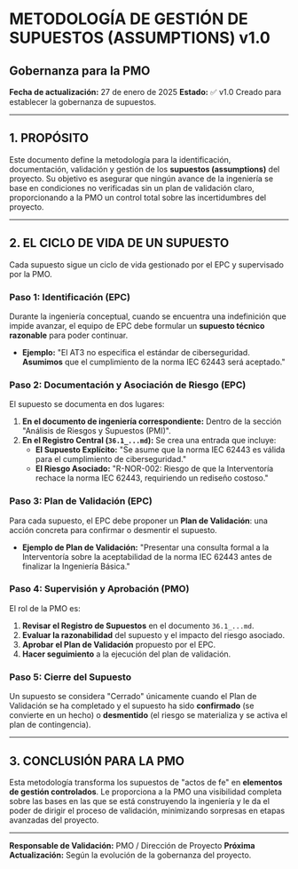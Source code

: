 # METODOLOGÍA DE GESTIÓN DE SUPUESTOS (ASSUMPTIONS) v1.0
## Gobernanza para la PMO

**Fecha de actualización:** 27 de enero de 2025
**Estado:** ✅ v1.0 Creado para establecer la gobernanza de supuestos.

---

## 1. PROPÓSITO

Este documento define la metodología para la identificación, documentación, validación y gestión de los **supuestos (assumptions)** del proyecto. Su objetivo es asegurar que ningún avance de la ingeniería se base en condiciones no verificadas sin un plan de validación claro, proporcionando a la PMO un control total sobre las incertidumbres del proyecto.

---

## 2. EL CICLO DE VIDA DE UN SUPUESTO

Cada supuesto sigue un ciclo de vida gestionado por el EPC y supervisado por la PMO.

### Paso 1: Identificación (EPC)
Durante la ingeniería conceptual, cuando se encuentra una indefinición que impide avanzar, el equipo de EPC debe formular un **supuesto técnico razonable** para poder continuar.
*   **Ejemplo:** "El AT3 no especifica el estándar de ciberseguridad. **Asumimos** que el cumplimiento de la norma IEC 62443 será aceptado."

### Paso 2: Documentación y Asociación de Riesgo (EPC)
El supuesto se documenta en dos lugares:
1.  **En el documento de ingeniería correspondiente:** Dentro de la sección "Análisis de Riesgos y Supuestos (PMI)".
2.  **En el Registro Central (`36.1_...md`):** Se crea una entrada que incluye:
    *   **El Supuesto Explícito:** "Se asume que la norma IEC 62443 es válida para el cumplimiento de ciberseguridad."
    *   **El Riesgo Asociado:** "R-NOR-002: Riesgo de que la Interventoría rechace la norma IEC 62443, requiriendo un rediseño costoso."

### Paso 3: Plan de Validación (EPC)
Para cada supuesto, el EPC debe proponer un **Plan de Validación**: una acción concreta para confirmar o desmentir el supuesto.
*   **Ejemplo de Plan de Validación:** "Presentar una consulta formal a la Interventoría sobre la aceptabilidad de la norma IEC 62443 antes de finalizar la Ingeniería Básica."

### Paso 4: Supervisión y Aprobación (PMO)
El rol de la PMO es:
1.  **Revisar el Registro de Supuestos** en el documento `36.1_...md`.
2.  **Evaluar la razonabilidad** del supuesto y el impacto del riesgo asociado.
3.  **Aprobar el Plan de Validación** propuesto por el EPC.
4.  **Hacer seguimiento** a la ejecución del plan de validación.

### Paso 5: Cierre del Supuesto
Un supuesto se considera "Cerrado" únicamente cuando el Plan de Validación se ha completado y el supuesto ha sido **confirmado** (se convierte en un hecho) o **desmentido** (el riesgo se materializa y se activa el plan de contingencia).

---

## 3. CONCLUSIÓN PARA LA PMO

Esta metodología transforma los supuestos de "actos de fe" en **elementos de gestión controlados**. Le proporciona a la PMO una visibilidad completa sobre las bases en las que se está construyendo la ingeniería y le da el poder de dirigir el proceso de validación, minimizando sorpresas en etapas avanzadas del proyecto.

---

**Responsable de Validación:** PMO / Dirección de Proyecto
**Próxima Actualización:** Según la evolución de la gobernanza del proyecto.